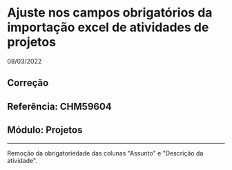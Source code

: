 # Ajuste nos campos obrigatórios da importação excel de atividades de projetos
08/03/2022
## Correção
## Referência: CHM59604
## Módulo: Projetos
***

Remoção da obrigatoriedade das colunas "Assunto" e "Descrição da atividade".